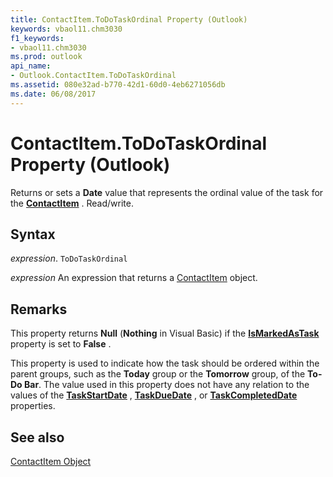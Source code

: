 ```yaml
---
title: ContactItem.ToDoTaskOrdinal Property (Outlook)
keywords: vbaol11.chm3030
f1_keywords:
- vbaol11.chm3030
ms.prod: outlook
api_name:
- Outlook.ContactItem.ToDoTaskOrdinal
ms.assetid: 080e32ad-b770-42d1-60d0-4eb6271056db
ms.date: 06/08/2017
---
```



# ContactItem.ToDoTaskOrdinal Property (Outlook)

Returns or sets a  **Date** value that represents the ordinal value of the task for the **[ContactItem](Outlook.ContactItem.md)** . Read/write.


## Syntax

 _expression_. `ToDoTaskOrdinal`

 _expression_ An expression that returns a [ContactItem](./Outlook.ContactItem.md) object.


## Remarks

This property returns  **Null** (**Nothing** in Visual Basic) if the **[IsMarkedAsTask](Outlook.ContactItem.IsMarkedAsTask.md)** property is set to **False** .

This property is used to indicate how the task should be ordered within the parent groups, such as the  **Today** group or the **Tomorrow** group, of the **To-Do Bar**. The value used in this property does not have any relation to the values of the  **[TaskStartDate](Outlook.ContactItem.TaskStartDate.md)** , **[TaskDueDate](Outlook.ContactItem.TaskDueDate.md)** , or **[TaskCompletedDate](Outlook.ContactItem.TaskCompletedDate.md)** properties.


## See also


[ContactItem Object](Outlook.ContactItem.md)

